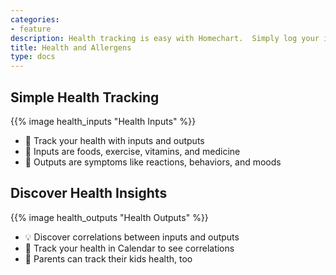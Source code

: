 ```yaml
---
categories:
- feature
description: Health tracking is easy with Homechart.  Simply log your inputs and outputs, Homechart will help you discover interesting correlations.
title: Health and Allergens
type: docs
---
```


## Simple Health Tracking

{{% image health_inputs "Health Inputs" %}}

- 🧍 Track your health with inputs and outputs
- 🍕 Inputs are foods, exercise, vitamins, and medicine
- 🥴 Outputs are symptoms like reactions, behaviors, and moods

## Discover Health Insights

{{% image health_outputs "Health Outputs" %}}

- 💡 Discover correlations between inputs and outputs
- 📅 Track your health in Calendar to see correlations
- 🧒 Parents can track their kids health, too
